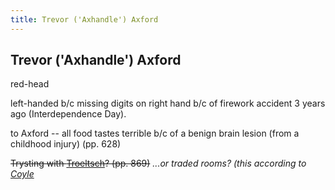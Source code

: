 ```yaml
---
title: Trevor ('Axhandle') Axford
---
```


Trevor ('Axhandle') Axford
--------------------------

red-head

left-handed b/c missing digits on right hand b/c of firework accident 3 years
ago (Interdependence Day).

to Axford -- all food tastes terrible b/c of a benign brain lesion (from a
childhood injury) (pp. 628)

<del>Trysting with [Troeltsch](/infinite-notes/characters/Jim_Troeltsch)? (pp. 869)</del>
*...or traded rooms? (this according to [Coyle](/infinite-notes/characters/Coyle)*
